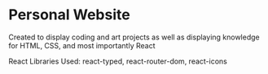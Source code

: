<h1>Personal Website</h1>
<p>Created to display coding and art projects as well as displaying knowledge for HTML, CSS, and most importantly React</p>
<p>React Libraries Used: react-typed, react-router-dom, react-icons<p>